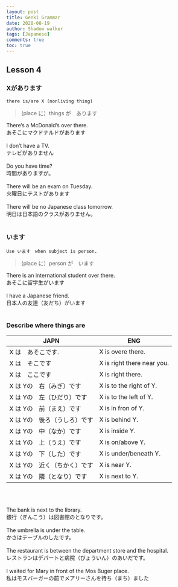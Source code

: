 ```yaml
---
layout: post
title: Genki Grammar
date: 2020-08-19
author: Shadow walker
tags: [Japanese]
comments: true
toc: true
---
```


## Lesson 4

### Xがあります
`there is/are X (nonliving thing)`
> (place に）things が　あります

There’s a McDonald’s over there. <br>
あそこにマクドナルドがあります<br><br>
I don’t have a TV. <br>
テレビがありません <br><br>
Do you have time? <br>
時間がありますが。<br><br>
There will be an exam on Tuesday. <br>
火曜日にテストがあります<br><br>
There will be no Japanese class tomorrow. <br>
明日は日本語のクラスがありません。<br><br>

### います
`Use います　when subject is person.`
> (place に）person が　います

There is an international student over there. <br>
あそこに留学生がいます<br><br>
I have a Japanese friend. <br>
日本人の友達（友だち）がいます<br><br>

### Describe where things are 

JAPN | ENG 
--- | --- 
X は　あそこです.|  			X is overe there. 　　　
X は　そこです| 				X is right there near you. 
X は　ここです| 				X is right there. 
X は Yの　右（みぎ）です| 		X is to the right of Y. 
X は Yの　左（ひだり）です|	X is to the left of Y. 
X は Yの　前（まえ）です| 		X is in fron of Y. 
X は Yの　後ろ（うしろ）です| X is behind Y. 
X は Yの　中（なか）です| 	X is inside Y. 
X は Yの　上（うえ）です| 	X is on/above Y. 
X は Yの　下（した）です| X is under/beneath Y. 
X は Yの　近く（ちかく）です| X is near Y. 
X は Yの　隣（となり）です| X is next to Y. 

<br><br>

The bank is next to the library. <br>
銀行（ぎんこう）は図書館のとなりです。<br><br>
The umbrella is under the table. <br>
かさはテーブルのしたです。<br><br>
The restaurant is between the department store and the hospital. <br>
レストランはデパートと病院（びょういん）のあいだです。<br><br>
I waited for Mary in front of the Mos Buger place. <br>
私はモスバーガーの前でメアリーさんを待ち（まち）ました<br><br>
